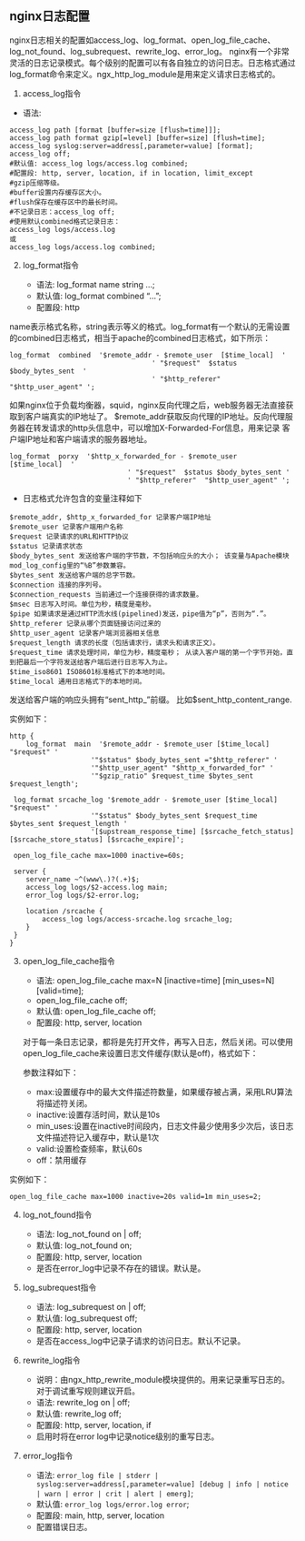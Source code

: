 ## nginx日志配置

nginx日志相关的配置如access_log、log_format、open_log_file_cache、log_not_found、log_subrequest、rewrite_log、error_log。
nginx有一个非常灵活的日志记录模式。每个级别的配置可以有各自独立的访问日志。日志格式通过log_format命令来定义。ngx_http_log_module是用来定义请求日志格式的。

1. access_log指令

* 语法:
```nginx
access_log path [format [buffer=size [flush=time]]];
access_log path format gzip[=level] [buffer=size] [flush=time];
access_log syslog:server=address[,parameter=value] [format];
access_log off;
#默认值: access_log logs/access.log combined;
#配置段: http, server, location, if in location, limit_except
#gzip压缩等级。
#buffer设置内存缓存区大小。
#flush保存在缓存区中的最长时间。
#不记录日志：access_log off;
#使用默认combined格式记录日志：
access_log logs/access.log 
或 
access_log logs/access.log combined;
```

2. log_format指令

    * 语法: log_format name string …;
    * 默认值: log_format combined “…”;
    * 配置段: http

name表示格式名称，string表示等义的格式。log_format有一个默认的无需设置的combined日志格式，相当于apache的combined日志格式，如下所示：

```nginx
log_format  combined  '$remote_addr - $remote_user  [$time_local]  '
                                   ' "$request"  $status  $body_bytes_sent  '
                                   ' "$http_referer"  "$http_user_agent" ';
```

如果nginx位于负载均衡器，squid，nginx反向代理之后，web服务器无法直接获取到客户端真实的IP地址了。 $remote_addr获取反向代理的IP地址。反向代理服务器在转发请求的http头信息中，可以增加X-Forwarded-For信息，用来记录 客户端IP地址和客户端请求的服务器地址。

```nginx
log_format  porxy  '$http_x_forwarded_for - $remote_user  [$time_local]  '
                             ' "$request"  $status $body_bytes_sent '
                             ' "$http_referer"  "$http_user_agent" ';
```


* 日志格式允许包含的变量注释如下

```nginx
$remote_addr, $http_x_forwarded_for 记录客户端IP地址
$remote_user 记录客户端用户名称
$request 记录请求的URL和HTTP协议
$status 记录请求状态
$body_bytes_sent 发送给客户端的字节数，不包括响应头的大小； 该变量与Apache模块mod_log_config里的“%B”参数兼容。
$bytes_sent 发送给客户端的总字节数。
$connection 连接的序列号。
$connection_requests 当前通过一个连接获得的请求数量。
$msec 日志写入时间。单位为秒，精度是毫秒。
$pipe 如果请求是通过HTTP流水线(pipelined)发送，pipe值为“p”，否则为“.”。
$http_referer 记录从哪个页面链接访问过来的
$http_user_agent 记录客户端浏览器相关信息
$request_length 请求的长度（包括请求行，请求头和请求正文）。
$request_time 请求处理时间，单位为秒，精度毫秒； 从读入客户端的第一个字节开始，直到把最后一个字符发送给客户端后进行日志写入为止。
$time_iso8601 ISO8601标准格式下的本地时间。
$time_local 通用日志格式下的本地时间。
```

发送给客户端的响应头拥有“sent_http_”前缀。 比如$sent_http_content_range.

实例如下：

```nginx
http {
    log_format  main  '$remote_addr - $remote_user [$time_local] "$request" '
                    '"$status" $body_bytes_sent ="$http_referer" '
                    '"$http_user_agent" "$http_x_forwarded_for" '
                    '"$gzip_ratio" $request_time $bytes_sent $request_length';
 
 log_format srcache_log '$remote_addr - $remote_user [$time_local] "$request" '
                    '"$status" $body_bytes_sent $request_time $bytes_sent $request_length '
                    '[$upstream_response_time] [$srcache_fetch_status] [$srcache_store_status] [$srcache_expire]';
 
 open_log_file_cache max=1000 inactive=60s;
 
 server {
    server_name ~^(www\.)?(.+)$;
    access_log logs/$2-access.log main;
    error_log logs/$2-error.log;
     
    location /srcache {
        access_log logs/access-srcache.log srcache_log;
    }
 }
}
```

3. open_log_file_cache指令

    * 语法: open_log_file_cache max=N [inactive=time] [min_uses=N] [valid=time];
    * open_log_file_cache off;
    * 默认值: open_log_file_cache off;
    * 配置段: http, server, location

    对于每一条日志记录，都将是先打开文件，再写入日志，然后关闭。可以使用open_log_file_cache来设置日志文件缓存(默认是off)，格式如下：

    参数注释如下：
    
    * max:设置缓存中的最大文件描述符数量，如果缓存被占满，采用LRU算法将描述符关闭。
    * inactive:设置存活时间，默认是10s
    * min_uses:设置在inactive时间段内，日志文件最少使用多少次后，该日志文件描述符记入缓存中，默认是1次
    * valid:设置检查频率，默认60s
    * off：禁用缓存
    
实例如下：

```nignx
open_log_file_cache max=1000 inactive=20s valid=1m min_uses=2;
```

4. log_not_found指令

    * 语法: log_not_found on | off;
    * 默认值: log_not_found on;
    * 配置段: http, server, location
    * 是否在error_log中记录不存在的错误。默认是。
    
5. log_subrequest指令

    * 语法: log_subrequest on | off;
    * 默认值: log_subrequest off;
    * 配置段: http, server, location
    * 是否在access_log中记录子请求的访问日志。默认不记录。
    
6. rewrite_log指令
    
    * 说明：由ngx_http_rewrite_module模块提供的。用来记录重写日志的。对于调试重写规则建议开启。
    * 语法: rewrite_log on | off;
    * 默认值: rewrite_log off;
    * 配置段: http, server, location, if
    * 启用时将在error log中记录notice级别的重写日志。

7.  error_log指令
    
    * 语法: `error_log file | stderr | syslog:server=address[,parameter=value] [debug | info | notice | warn | error | crit | alert | emerg]`;
    * 默认值: `error_log logs/error.log error`;
    * 配置段: main, http, server, location
    * 配置错误日志。

